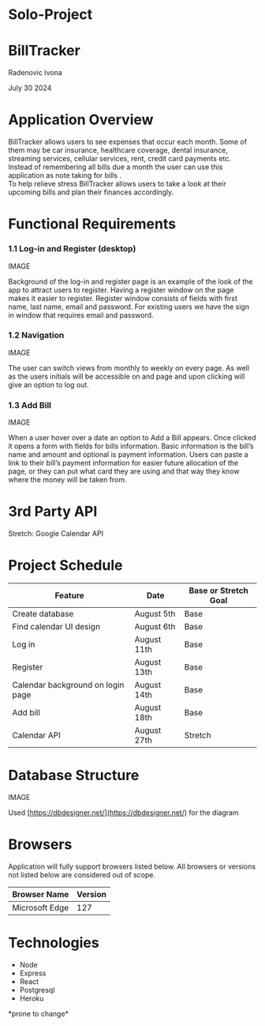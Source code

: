 # Solo-Project

# BillTracker

Radenovic Ivona

July 30 2024

# Application Overview

BillTracker allows users to see expenses that occur each month. Some of them may be car insurance, healthcare coverage, dental insurance, streaming services, cellular services, rent, credit card payments etc. Instead of remembering all bills due a month the user can use this application as note taking for bills .   
To help relieve stress BillTracker allows users to take a look at their upcoming bills and plan their finances accordingly.

# Functional Requirements

### 1.1 Log-in and Register (desktop)

IMAGE

Background of the log-in and register page is an example of the look of the app to attract users to register. Having a register window on the page makes it easier to register. Register window consists of fields with first name, last name, email and password. For existing users we have the sign in window that requires email and password.

### 1.2 Navigation

IMAGE

The user can switch views from monthly to weekly on every page. As well as the users initials will be accessible on and page and upon clicking will give an option to log out.  

### 1.3 Add Bill

IMAGE

When a user hover over a date an option to Add a Bill appears. Once clicked it opens a form with fields for bills information. Basic information is the bill’s name and amount and optional is payment information. Users can paste a link to their bill’s payment information for easier future allocation of the page, or they can put what card they are using and that way they know where the money will be taken from. 

# 3rd Party API

Stretch: Google Calendar API

# Project Schedule

| Feature | Date | Base or Stretch Goal |
| ----- | ----- | ----- |
| Create database | August 5th | Base |
| Find calendar UI design | August 6th | Base |
| Log in | August 11th | Base |
| Register | August 13th | Base |
| Calendar background on login page | August 14th | Base |
| Add bill  | August 18th | Base |
| Calendar API | August 27th | Stretch |

# Database Structure

IMAGE

Used [https://dbdesigner.net/](https://dbdesigner.net/) for the diagram

# Browsers

Application will fully support browsers listed below. All browsers or versions not listed below are considered out of scope.

| Browser Name | Version |
| :---- | :---- |
| Microsoft Edge | 127 |

# Technologies

* Node  
* Express  
* React  
* Postgresql  
* Heroku


\*prone to change\*  
